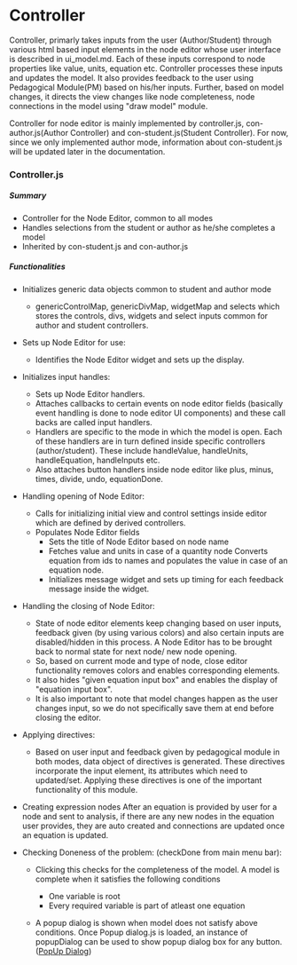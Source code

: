 # Controller 
Controller, primarly takes inputs from the user (Author/Student) through various html based input elements in the node editor whose user interface is described in ui_model.md. Each of these inputs correspond to node properties like value, units, equation etc. Controller processes these inputs and updates the model. It also provides feedback to the user using Pedagogical Module(PM) based on his/her inputs. Further, based on model changes, it directs the view changes like node completeness, node connections in the model using "draw model" module.

Controller for node editor is mainly implemented by controller.js, con-author.js(Author Controller) and con-student.js(Student Controller). For now, since we only implemented author mode, information about con-student.js will be updated later in the documentation.

### Controller.js 
	
##### Summary
* Controller for the Node Editor, common to all modes			
* Handles selections from the student or author as he/she completes a model
* Inherited by con-student.js and con-author.js

##### Functionalities
* Initializes generic data objects common to student and author mode
	* genericControlMap, genericDivMap, widgetMap and selects which stores the controls, divs, widgets and select inputs common for author and student controllers.
				
* Sets up Node Editor for use:
	* Identifies the Node Editor widget and sets up the display.
				
* Initializes input handles: 
    * Sets up Node Editor handlers.
    * Attaches callbacks to certain events on node editor fields (basically event handling is done to node editor UI components) and these call backs are called input handlers.
    * Handlers are specific to the mode in which the model is open. Each of these handlers are in turn defined inside specific controllers (author/student). These include handleValue, handleUnits, handleEquation, handleInputs etc.
	* Also attaches button handlers inside node editor like plus, minus, times, divide, undo, equationDone.

* Handling opening of Node Editor:
    * Calls for initializing initial view and control settings inside editor which are defined by derived controllers.
	* Populates Node Editor fields 
	    * Sets the title of Node Editor based on node name
	    * Fetches value and units in case of a quantity node
    Converts equation from ids to names and populates the value in case of an equation node.
        * Initializes message widget and sets up timing for each feedback message inside the widget.
* Handling the closing of Node Editor:

    * State of node editor elements keep changing based on user inputs, feedback given (by using various colors) and also certain inputs are disabled/hidden in this process. A Node Editor has to be brought back to normal state for next node/ new node opening.
	* So, based on current mode and type of node, close editor functionality removes colors and enables corresponding elements.
	* It also hides "given equation input box" and enables the display of "equation input box".
	* It is also important to note that model changes happen as the user changes input, so we do not specifically save them at end before closing the editor.
				
* Applying directives: 
	* Based on user input and feedback given by pedagogical module in both modes, data object of directives is generated. These directives incorporate the input element, its attributes which need to updated/set. Applying these directives is one of the important functionality of this module.

* Creating expression nodes
					After an equation is provided by user for a node and sent to analysis, if there are any new nodes in the equation user provides, they are auto created and connections are updated once an equation is updated.

* Checking Doneness of the problem: (checkDone from main menu bar):
	* Clicking this checks for the completeness of the model. 
		A model is complete when it satisfies the following conditions
		* One variable is root
		* Every required variable is part of atleast one equation

	* A popup dialog is shown when model does not satisfy above conditions. Once Popup dialog.js is loaded, an instance of popupDialog can be used to show popup dialog box for any button. ([PopUp Dialog](PopupDialog.md))
				

